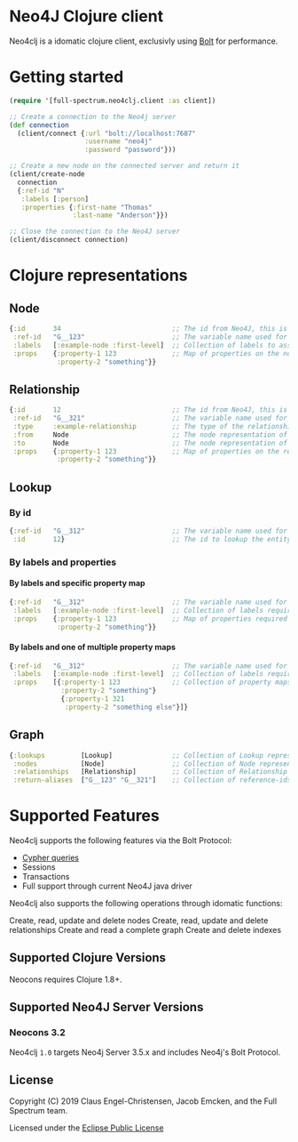 # Neo4J Clojure client

Neo4clj is a idomatic clojure client, exclusivly using [Bolt][] for performance.

[Bolt]: https://boltprotocol.org


# Getting started

~~~clojure
(require '[full-spectrum.neo4clj.client :as client])

;; Create a connection to the Neo4j server
(def connection
  (client/connect {:url "bolt://localhost:7687"
                   :username "neo4j"
                   :password "password"}))

;; Create a new node on the connected server and return it
(client/create-node
  connection
  {:ref-id "N"
   :labels [:person]
   :properties {:first-name "Thomas"
                :last-name "Anderson"}})

;; Close the connection to the Neo4J server
(client/disconnect connection)
~~~

# Clojure representations

## Node

~~~clojure
{:id       34                            ;; The id from Neo4J, this is only set if object is fetched from Neo4J
 :ref-id   "G__123"                      ;; The variable name used for this entity in bolt queries
 :labels   [:example-node :first-level]  ;; Collection of labels to associated with the entity
 :props    {:property-1 123              ;; Map of properties on the node. Nesting is not supported
            :property-2 "something"}}
~~~


## Relationship

~~~clojure
{:id       12                            ;; The id from Neo4J, this is only set if object is fetched from Neo4J
 :ref-id   "G__321"                      ;; The variable name used for this entity in bolt queries
 :type     :example-relationship         ;; The type of the relationship
 :from     Node                          ;; The node representation of the start of the relationship
 :to       Node                          ;; The node representation of the end of the relationship
 :props    {:property-1 123              ;; Map of properties on the relationship. Nesting is not supported
            :property-2 "something"}}
~~~


## Lookup

### By id

~~~clojure
{:ref-id   "G__312"                      ;; The variable name used for this entity in bolt queries
 :id       12}                           ;; The id to lookup the entity in Neo4J
~~~

### By labels and properties

#### By labels and specific property map

~~~clojure
{:ref-id   "G__312"                      ;; The variable name used for this entity in bolt queries
 :labels   [:example-node :first-level]  ;; Collection of labels required to be a match
 :props    {:property-1 123              ;; Map of properties required to be a match
            :property-2 "something"}}
~~~

#### By labels and one of multiple property maps

~~~clojure
{:ref-id   "G__312"                      ;; The variable name used for this entity in bolt queries
 :labels   [:example-node :first-level]  ;; Collection of labels required to be a match
 :props    [{:property-1 123             ;; Collection of property maps, where one is required to be a match
             :property-2 "something"}
             {:property-1 321
              :property-2 "something else"}]}
~~~

## Graph

~~~clojure
{:lookups         [Lookup]               ;; Collection of Lookup representations
 :nodes           [Node]                 ;; Collection of Node representations
 :relationships   [Relationship]         ;; Collection of Relationship representations
 :return-aliases  ["G__123" "G__321"]    ;; Collection of reference-ids to return
~~~


# Supported Features

Neo4clj supports the following features via the Bolt Protocol:

* [Cypher queries](http://docs.neo4j.org/chunked/stable/cypher-query-lang.html)
* Sessions
* Transactions
* Full support through current Neo4J java driver

Neo4clj also supports the following operations through idomatic functions:

Create, read, update and delete nodes
Create, read, update and delete relationships
Create and read a complete graph
Create and delete indexes

## Supported Clojure Versions

Neocons requires Clojure 1.8+.

## Supported Neo4J Server Versions

### Neocons 3.2

Neo4clj `1.0` targets Neo4j Server 3.5.x  and includes Neo4j's Bolt Protocol.

## License

Copyright (C) 2019 Claus Engel-Christensen, Jacob Emcken, and the Full Spectrum team.

Licensed under the [Eclipse Public License](http://www.eclipse.org/legal/epl-v10.html)
